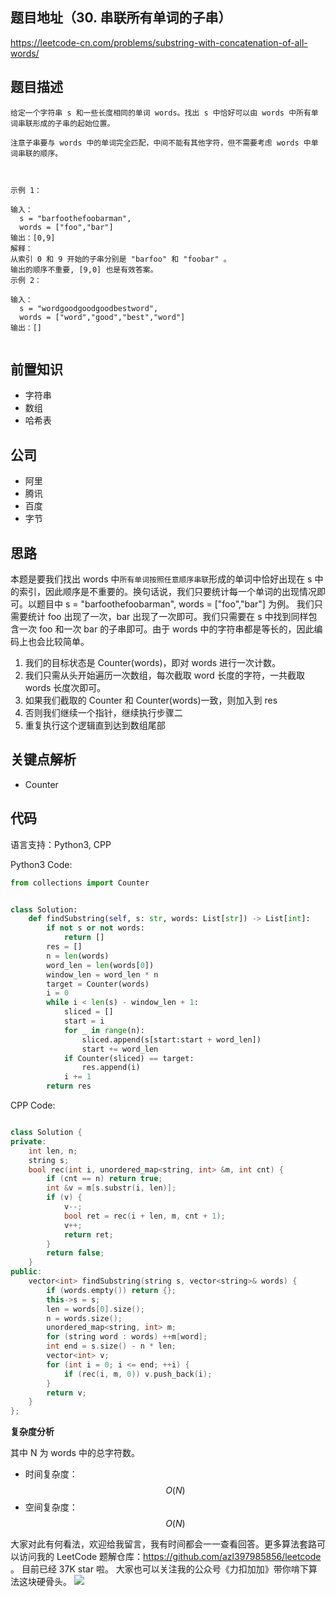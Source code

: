 ## 题目地址（30. 串联所有单词的子串）

https://leetcode-cn.com/problems/substring-with-concatenation-of-all-words/

## 题目描述

```
给定一个字符串 s 和一些长度相同的单词 words。找出 s 中恰好可以由 words 中所有单词串联形成的子串的起始位置。

注意子串要与 words 中的单词完全匹配，中间不能有其他字符，但不需要考虑 words 中单词串联的顺序。

 

示例 1：

输入：
  s = "barfoothefoobarman",
  words = ["foo","bar"]
输出：[0,9]
解释：
从索引 0 和 9 开始的子串分别是 "barfoo" 和 "foobar" 。
输出的顺序不重要, [9,0] 也是有效答案。
示例 2：

输入：
  s = "wordgoodgoodgoodbestword",
  words = ["word","good","best","word"]
输出：[]


```

## 前置知识

- 字符串
- 数组
- 哈希表

## 公司

- 阿里
- 腾讯
- 百度
- 字节

## 思路

本题是要我们找出 words 中`所有单词按照任意顺序串联`形成的单词中恰好出现在 s 中的索引，因此顺序是不重要的。换句话说，我们只要统计每一个单词的出现情况即可。以题目中 s = "barfoothefoobarman", words = ["foo","bar"] 为例。 我们只需要统计 foo 出现了一次，bar 出现了一次即可。我们只需要在 s 中找到同样包含一次 foo 和一次 bar 的子串即可。由于 words 中的字符串都是等长的，因此编码上也会比较简单。

1. 我们的目标状态是 Counter(words)，即对 words 进行一次计数。
2. 我们只需从头开始遍历一次数组，每次截取 word 长度的字符，一共截取 words 长度次即可。
3. 如果我们截取的 Counter 和 Counter(words)一致，则加入到 res
4. 否则我们继续一个指针，继续执行步骤二
5. 重复执行这个逻辑直到达到数组尾部

## 关键点解析

- Counter

## 代码

语言支持：Python3, CPP

Python3 Code:

```python
from collections import Counter


class Solution:
    def findSubstring(self, s: str, words: List[str]) -> List[int]:
        if not s or not words:
            return []
        res = []
        n = len(words)
        word_len = len(words[0])
        window_len = word_len * n
        target = Counter(words)
        i = 0
        while i < len(s) - window_len + 1:
            sliced = []
            start = i
            for _ in range(n):
                sliced.append(s[start:start + word_len])
                start += word_len
            if Counter(sliced) == target:
                res.append(i)
            i += 1
        return res
```

CPP Code:

```cpp

class Solution {
private:
    int len, n;
    string s;
    bool rec(int i, unordered_map<string, int> &m, int cnt) {
        if (cnt == n) return true;
        int &v = m[s.substr(i, len)];
        if (v) {
            v--;
            bool ret = rec(i + len, m, cnt + 1);
            v++;
            return ret;
        }
        return false;
    }
public:
    vector<int> findSubstring(string s, vector<string>& words) {
        if (words.empty()) return {};
        this->s = s;
        len = words[0].size();
        n = words.size();
        unordered_map<string, int> m;
        for (string word : words) ++m[word];
        int end = s.size() - n * len;
        vector<int> v;
        for (int i = 0; i <= end; ++i) {
            if (rec(i, m, 0)) v.push_back(i);
        }
        return v;
    }
};
```

**复杂度分析**

其中 N 为 words 中的总字符数。

- 时间复杂度：$$O(N)$$
- 空间复杂度：$$O(N)$$

大家对此有何看法，欢迎给我留言，我有时间都会一一查看回答。更多算法套路可以访问我的 LeetCode 题解仓库：https://github.com/azl397985856/leetcode 。 目前已经 37K star 啦。
大家也可以关注我的公众号《力扣加加》带你啃下算法这块硬骨头。
![](https://tva1.sinaimg.cn/large/007S8ZIlly1gfcuzagjalj30p00dwabs.jpg)
